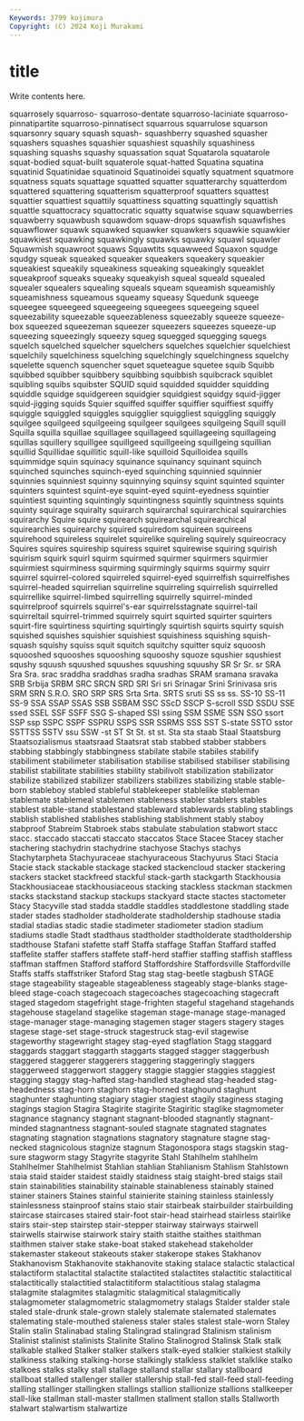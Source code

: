 ```yaml
---
Keywords: 3799 kojimura
Copyright: (C) 2024 Koji Murakami
---
```


# title

Write contents here.



 squarrosely
squarroso- squarroso-dentate squarroso-laciniate squarroso-pinnatipartite squarroso-pinnatisect squarrous squarrulose squarson squarsonry squary
squash squash- squashberry squashed squasher squashers squashes squashier squashiest squashily
squashiness squashing squashs squashy squassation squat Squatarola squatarole squat-bodied squat-built
squaterole squat-hatted Squatina squatina squatinid Squatinidae squatinoid Squatinoidei squatly squatment
squatmore squatness squats squattage squatted squatter squatterarchy squatterdom squattered squattering
squatterism squatterproof squatters squattest squattier squattiest squattily squattiness squatting squattingly
squattish squattle squattocracy squattocratic squatty squatwise squaw squawberries squawberry squawbush
squawdom squaw-drops squawfish squawfishes squawflower squawk squawked squawker squawkers squawkie
squawkier squawkiest squawking squawkingly squawks squawky squawl squawler Squawmish squawroot
squaws Squawtits squawweed Squaxon squdge squdgy squeak squeaked squeaker squeakers
squeakery squeakier squeakiest squeakily squeakiness squeaking squeakingly squeaklet squeakproof squeaks
squeaky squeakyish squeal squeald squealed squealer squealers squealing squeals squeam
squeamish squeamishly squeamishness squeamous squeamy squeasy Squedunk squeege squeegee squeegeed
squeegeeing squeegees squeegeing squeel squeezability squeezable squeezableness squeezably squeeze squeeze-box
squeezed squeezeman squeezer squeezers squeezes squeeze-up squeezing squeezingly squeezy squeg
squegged squegging squegs squelch squelched squelcher squelchers squelches squelchier squelchiest
squelchily squelchiness squelching squelchingly squelchingness squelchy squelette squench squencher squet
squeteague squetee squib Squibb squibbed squibber squibbery squibbing squibbish squibcrack
squiblet squibling squibs squibster SQUID squid squidded squidder squidding squiddle
squidge squidgereen squidgier squidgiest squidgy squid-jigger squid-jigging squids Squier squiffed
squiffer squiffier squiffiest squiffy squiggle squiggled squiggles squigglier squiggliest squiggling
squiggly squilgee squilgeed squilgeeing squilgeer squilgees squilgeing Squill squill Squilla
squilla squillae squillagee squillageed squillageeing squillageing squillas squillery squillgee squillgeed
squillgeeing squillgeing squillian squillid Squillidae squillitic squill-like squilloid Squilloidea squills
squimmidge squin squinacy squinance squinancy squinant squinch squinched squinches squinch-eyed
squinching squinnied squinnier squinnies squinniest squinny squinnying squinsy squint squinted
squinter squinters squintest squint-eye squint-eyed squint-eyedness squintier squintiest squinting squintingly
squintingness squintly squintness squints squinty squirage squiralty squirarch squirarchal squirarchical
squirarchies squirarchy Squire squire squirearch squirearchal squirearchical squirearchies squirearchy squired
squiredom squireen squireens squirehood squireless squirelet squirelike squireling squirely squireocracy
Squires squires squireship squiress squiret squirewise squiring squirish squirism squirk
squirl squirm squirmed squirmer squirmers squirmier squirmiest squirminess squirming squirmingly
squirms squirmy squirr squirrel squirrel-colored squirreled squirrel-eyed squirrelfish squirrelfishes squirrel-headed
squirrelian squirreline squirreling squirrelish squirrelled squirrellike squirrel-limbed squirrelling squirrelly squirrel-minded
squirrelproof squirrels squirrel's-ear squirrelsstagnate squirrel-tail squirreltail squirrel-trimmed squirrely squirt squirted
squirter squirters squirt-fire squirtiness squirting squirtingly squirtish squirts squirty squish
squished squishes squishier squishiest squishiness squishing squish-squash squishy squiss squit
squitch squitchy squitter squiz squoosh squooshed squooshes squooshing squooshy squoze
squshier squshiest squshy squush squushed squushes squushing squushy SR Sr
Sr. sr SRA Sra Sra. srac sraddha sraddhas sradha sradhas
SRAM sramana sravaka SRB Srbija SRBM SRC SRCN SRD SRI
Sri sri Srinagar Srini Srinivasa sris SRM SRN S.R.O. SRO
SRP SRS Srta Srta. SRTS sruti SS ss ss. SS-10
SS-11 SS-9 SSA SSAP SSAS SSB SSBAM SSC SScD SSCP
S-scroll SSD SSDU SSE ssed SSEL SSF SSFF SSG S-shaped
SSI ssing SSM SSME SSN SSO ssort SSP ssp SSPC
SSPF SSPRU SSPS SSR SSRMS SSS SST S-state SSTO sstor
SSTTSS SSTV ssu SSW -st ST St St. st st.
Sta sta staab Staal Staatsburg Staatsozialismus staatsraad Staatsrat stab stabbed
stabber stabbers stabbing stabbingly stabbingness stabilate stabile stabiles stabilify stabiliment
stabilimeter stabilisation stabilise stabilised stabiliser stabilising stabilist stabilitate stabilities stability
stabilivolt stabilization stabilizator stabilize stabilized stabilizer stabilizers stabilizes stabilizing stable
stable-born stableboy stabled stableful stablekeeper stablelike stableman stablemate stablemeal stablemen
stableness stabler stablers stables stablest stable-stand stablestand stableward stablewards stabling
stablings stablish stablished stablishes stablishing stablishment stably staboy stabproof Stabreim
Stabroek stabs stabulate stabulation stabwort stacc stacc. staccado staccati staccato
staccatos Stace Stacee Stacey stacher stachering stachydrin stachydrine stachyose Stachys
stachys Stachytarpheta Stachyuraceae stachyuraceous Stachyurus Staci Stacia Stacie stack stackable
stackage stacked stackencloud stacker stackering stackers stacket stackfreed stackful stack-garth
stackgarth Stackhousia Stackhousiaceae stackhousiaceous stacking stackless stackman stackmen stacks stackstand
stackup stackups stackyard stacte stactes stactometer Stacy Stacyville stad stadda
staddle staddles staddlestone staddling stade stader stades stadholder stadholderate stadholdership
stadhouse stadia stadial stadias stadic stadie stadimeter stadiometer stadion stadium
stadiums stadle Stadt stadthaus stadtholder stadtholderate stadtholdership stadthouse Stafani stafette
staff Staffa staffage Staffan Staffard staffed staffelite staffer staffers staffete
staff-herd staffier staffing staffish staffless staffman staffmen Stafford stafford Staffordshire
Staffordsville Staffordville Staffs staffs staffstriker Staford Stag stag stag-beetle stagbush
STAGE stage stageability stageable stageableness stageably stage-blanks stage-bleed stage-coach stagecoach
stagecoaches stagecoaching stagecraft staged stagedom stagefright stage-frighten stageful stagehand stagehands
stagehouse stageland stagelike stageman stage-manage stage-managed stage-manager stage-managing stagemen stager
stagers stagery stages stagese stage-set stage-struck stagestruck stag-evil stagewise stageworthy
stagewright stagey stag-eyed stagflation Stagg staggard staggards staggart staggarth staggarts
stagged stagger staggerbush staggered staggerer staggerers staggering staggeringly staggers staggerweed
staggerwort staggery staggie staggier staggies staggiest stagging staggy stag-hafted stag-handled
staghead stag-headed stag-headedness stag-horn staghorn stag-horned staghound staghunt staghunter staghunting
stagiary stagier stagiest stagily staginess staging stagings stagion Stagira Stagirite
stagirite Stagiritic staglike stagmometer stagnance stagnancy stagnant stagnant-blooded stagnantly stagnant-minded
stagnantness stagnant-souled stagnate stagnated stagnates stagnating stagnation stagnations stagnatory stagnature
stagne stag-necked stagnicolous stagnize stagnum Stagonospora stags stagskin stag-sure stagworm
stagy Stagyrite stagyrite Stahl Stahlhelm stahlhelm Stahlhelmer Stahlhelmist Stahlian stahlian
Stahlianism Stahlism Stahlstown staia staid staider staidest staidly staidness staig
staight-bred staigs stail stain stainabilities stainability stainable stainableness stainably stained
stainer stainers Staines stainful stainierite staining stainless stainlessly stainlessness stainproof
stains staio stair stairbeak stairbuilder stairbuilding staircase staircases staired stair-foot
stair-head stairhead stairless stairlike stairs stair-step stairstep stair-stepper stairway stairways
stairwell stairwells stairwise stairwork stairy staith staithe staithes staithman staithmen
staiver stake stake-boat staked stakehead stakeholder stakemaster stakeout stakeouts staker
stakerope stakes Stakhanov Stakhanovism Stakhanovite stakhanovite staking stalace stalactic stalactical
stalactiform stalactital stalactite stalactited stalactites stalactitic stalactitical stalactitically stalactitied stalactitiform
stalactitious stalag stalagma stalagmite stalagmites stalagmitic stalagmitical stalagmitically stalagmometer stalagmometric
stalagmometry stalags Stalder stalder stale staled stale-drunk stale-grown stalely stalemate
stalemated stalemates stalemating stale-mouthed staleness staler stales stalest stale-worn Staley
Stalin stalin Stalinabad staling Stalingrad stalingrad Stalinism stalinism Stalinist stalinist
stalinists Stalinite Stalino Stalinogrod Stalinsk Stalk stalk stalkable stalked Stalker
stalker stalkers stalk-eyed stalkier stalkiest stalkily stalkiness stalking stalking-horse stalkingly
stalkless stalklet stalklike stalko stalkoes stalks stalky stall stallage stalland
stallar stallary stallboard stallboat stalled stallenger staller stallership stall-fed stall-feed
stall-feeding stalling stallinger stallingken stallings stallion stallionize stallions stallkeeper stall-like
stallman stall-master stallmen stallment stallon stalls Stallworth stalwart stalwartism stalwartize
